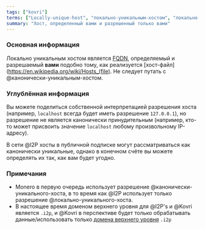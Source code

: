 ```yaml
---
tags: ["kovri"]
terms: ["Locally-unique-host", "локально-уникальным-хостом", "локально-уникальному-хосту", "локально-уникальный-хост", "локально-уникального-хоста"]
summary: "Хост, определенный вами и разрешенный только вами"
---
```


### Основная информация

Локально уникальным хостом является [FQDN](https://en.wikipedia.org/wiki/FQDN), определяемый и разрешаемый **вами** подобно тому, как реализуется [хост-файл](https://en.wikipedia.org/wiki/Hosts_(file). Не следует путать с @канонически-уникальным-хостом.

### Углублённая информация

Вы можете поделиться собственной интерпретацией разрешения хоста (например, `localhost` всегда будет иметь разрешение `127.0.0.1`), но разрешение не является канонически принудительным (например, кто-то может присвоить значение `localhost` любому произвольному IP-адресу).

В сети @I2P хосты в публичной подписке могут рассматриваться как канонически уникальные, однако в конечном счёте вы можете определять их так, как вам будет угодно.

### Примечания

- Monero в первую очередь использует разрешение @канонически-уникального-хоста, в то время как @I2P использует только разрешение @локально-уникального-хоста.
- В настоящее время доменом верхнего уровня для @I2P's и @Kovri является `.i2p`, и @Kovri в перспективе будет только обрабатывать данные/использовать только [домена верхнего уровня](https://en.wikipedia.org/wiki/Top_level_domain) `.i2p`
